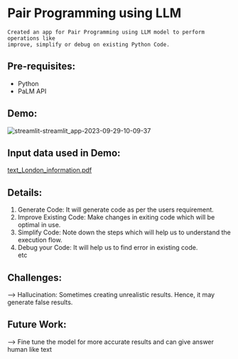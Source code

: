 #  Pair Programming using LLM  
```
Created an app for Pair Programming using LLM model to perform operations like
improve, simplify or debug on existing Python Code.   
```

## Pre-requisites:
- Python
- PaLM API

## Demo:
![streamlit-streamlit_app-2023-09-29-10-09-37](https://github.com/sarangb0003/LLM_Pair_Programming/assets/61322867/70e1afc0-314f-4e57-8c5d-5fdb715bd206)


## Input data used in Demo:
[text_London_information.pdf](https://github.com/sarangb0003/Fine-Tuned-LLM-for-Custom-Data/files/12642305/text_London_information.pdf)
<br>

## Details:
1) Generate Code: It will generate code as per the users requirement. <br>
2) Improve Existing Code: Make changes in exiting code which will be optimal in use. <br>
3) Simplify Code: Note down the steps which will help us to understand the execution flow. <br>
4) Debug your Code: It will help us to find error in existing code. <br>
etc

## Challenges:
--> Hallucination: Sometimes creating unrealistic results. Hence, it may generate false results. <br> 

## Future Work:
--> Fine tune the model for more accurate results and can give answer human like text <br>
